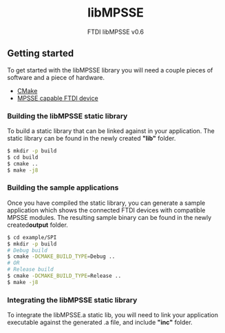 <p align="center">
  <h1 align="center">libMPSSE</h1>
  <p align="center">
    FTDI libMPSSE v0.6
  </p>
</p>

## Getting started
To get started with the libMPSSE library you will need a couple pieces of software and a piece of hardware.
-   [CMake](https://cmake.org/download/)
-   [MPSSE capable FTDI device](https://cmake.org/download/)

### Building the libMPSSE static library
To build a static library that can be linked against in your application. The static library can be found in the newly created **"lib"** folder.
```bash
$ mkdir -p build
$ cd build
$ cmake ..
$ make -j8
```

### Building the sample applications
Once you have compiled the static library, you can generate a sample application which shows the connected FTDI devices with compatible MPSSE modules. The resulting sample binary can be found in the newly created**output** folder.

```bash
$ cd example/SPI
$ mkdir -p build
# Debug build
$ cmake -DCMAKE_BUILD_TYPE=Debug ..
# OR
# Release build
$ cmake -DCMAKE_BUILD_TYPE=Release ..
$ make -j8
```

### Integrating the libMPSSE static library
To integrate the libMPSSE.a static lib, you will need to link your application executable against the generated .a file, and include **"inc"** folder.